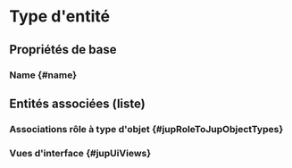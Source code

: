 # Type d'entité



## Propriétés de base

### Name {#name}
        




## Entités associées (liste)

### Associations rôle à type d'objet {#jupRoleToJupObjectTypes}
        

### Vues d'interface {#jupUiViews}
        




<!--- THIS FILE IS GENERATED PLEASE DO NOT EDIT IT DIRECTLY --->
